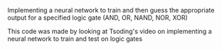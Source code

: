 Implementing a neural network to train and then guess the appropriate
output for a specified logic gate (AND, OR, NAND, NOR, XOR)

This code was made by looking at Tsoding's video on implementing a neural network to train and test on logic gates
